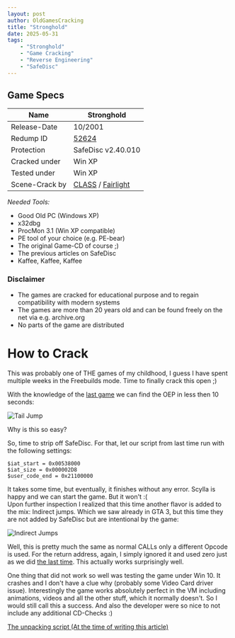 ```yaml
---
layout: post
author: OldGamesCracking
title: "Stronghold"
date: 2025-05-31
tags:
    - "Stronghold"
    - "Game Cracking"
    - "Reverse Engineering"
    - "SafeDisc"
---
```


## Game Specs

| Name | Stronghold |
| ------------- | ------------- |
| Release-Date | 10/2001 |
| Redump ID | [52624](http://redump.org/disc/52624/) |
| Protection | SafeDisc v2.40.010 |
| Cracked under | Win XP |
| Tested under | Win XP |
| Scene-Crack by | [CLASS](https://www.nfohump.com/index.php?switchto=nfos&menu=quicknav&item=viewnfo&id=5132) / [Fairlight](https://www.nfohump.com/index.php?switchto=nfos&menu=quicknav&item=viewnfo&id=5134) |

*Needed Tools:*

- Good Old PC (Windows XP)
- x32dbg
- ProcMon 3.1 (Win XP compatible)
- PE tool of your choice (e.g. PE-bear)
- The original Game-CD of course ;)
- The previous articles on SafeDisc
- Kaffee, Kaffee, Kaffee

### Disclaimer

- The games are cracked for educational purpose and to regain compatibility with modern systems
- The games are more than 20 years old and can be found freely on the net via e.g. archive.org
- No parts of the game are distributed

# How to Crack

This was probably one of THE games of my childhood, I guess I have spent multiple weeks in the Freebuilds mode. Time to finally crack this open ;)<br>

With the knowledge of the [last game](/games/siedler_iv) we can find the OEP in less then 10 seconds:

![Tail Jump]({{site.url}}/assets/stronghold/tail_jump.png)

Why is this so easy?<br>

So, time to strip off SafeDisc. For that, let our script from last time run with the following settings:

```
$iat_start = 0x00538000
$iat_size = 0x000002D8
$user_code_end = 0x21100000
```

It takes some time, but eventually, it finishes without any error. Scylla is happy and we can start the game. But it won't :(<br>
Upon further inspection I realized that this time another flavor is added to the mix: Indirect jumps.
Which we saw already in GTA 3, but this time they are not added by SafeDisc but are intentional by the game:

![Indirect Jumps]({{site.url}}/assets/stronghold/indirect_jumps.png)

Well, this is pretty much the same as normal CALLs only a different Opcode is used. For the return address, again, I simply ignored it and used zero just as we did [the last time](/games/siedler_iv). This actually works surprisingly well.<br>

One thing that did not work so well was testing the game under Win 10. It crashes and I don't have a clue why (probably some Video Card driver issue). Interestingly the game works absolutely perfect in the VM including animations, videos and all the other stuff, which it normally doesn't. So I would still call this a success. And also the developer were so nice to not include any additional CD-Checks :)

[The unpacking script (At the time of writing this article)](https://github.com/OldGamesCracking/oldgamescracking.github.io/blob/ea0a33b08e53aef5a7df1898101db537168e5415/assets/safedisc/safedisc_import_fixer.txt)